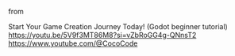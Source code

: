from 

Start Your Game Creation Journey Today! (Godot beginner tutorial)
https://youtu.be/5V9f3MT86M8?si=vZbRoGG4g-QNnsT2
https://www.youtube.com/@CocoCode
